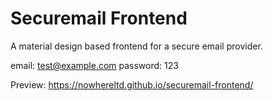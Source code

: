 # Securemail Frontend
A material design based frontend for a secure email provider.

email: test@example.com
password: 123

Preview:
https://nowhereltd.github.io/securemail-frontend/
